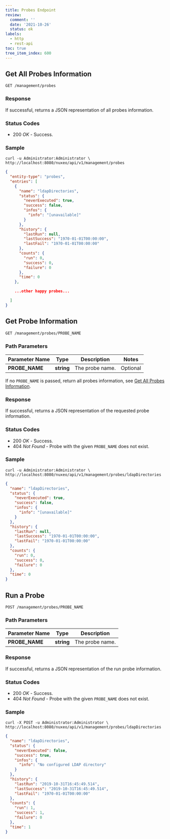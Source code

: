 ```yaml
---
title: Probes Endpoint
review:
  comment: ''
  date: '2021-10-26'
  status: ok
labels:
  - http
  - rest-api
toc: true
tree_item_index: 600
---
```


## Get All Probes Information

```
GET /management/probes
```

### Response

If successful, returns a JSON representation of all probes information.

### Status Codes

- 200 _OK_ - Success.

### Sample

```curl
curl -u Administrator:Administrator \
http://localhost:8080/nuxeo/api/v1/management/probes
```

```json
{
  "entity-type": "probes",
  "entries": [
    {
      "name": "ldapDirectories",
      "status": {
        "neverExecuted": true,
        "success": false,
        "infos": {
          "info": "[unavailable]"
        }
      },
      "history": {
        "lastRun": null,
        "lastSuccess": "1970-01-01T00:00:00",
        "lastFail": "1970-01-01T00:00:00"
      },
      "counts": {
        "run": 0,
        "success": 0,
        "failure": 0
      },
      "time": 0
    },

    ...other happy probes...

  ]
}
```

## Get Probe Information

```
GET /management/probes/PROBE_NAME
```

### Path Parameters

| Parameter Name | Type       | Description     | Notes    |
| -------------- | ---------- | --------------- | -------- |
| **PROBE_NAME** | **string** | The probe name. | Optional |

If no `PROBE_NAME` is passed, return all probes information, see [Get All Probes Information](#get-all-probes-information).

### Response

If successful, returns a JSON representation of the requested probe information.

### Status Codes

- 200 _OK_ - Success.
- 404 _Not Found_ - Probe with the given `PROBE_NAME` does not exist.

### Sample

```curl
curl -u Administrator:Administrator \
http://localhost:8080/nuxeo/api/v1/management/probes/ldapDirectories
```

```json
{
  "name": "ldapDirectories",
  "status": {
    "neverExecuted": true,
    "success": false,
    "infos": {
      "info": "[unavailable]"
    }
  },
  "history": {
    "lastRun": null,
    "lastSuccess": "1970-01-01T00:00:00",
    "lastFail": "1970-01-01T00:00:00"
  },
  "counts": {
    "run": 0,
    "success": 0,
    "failure": 0
  },
  "time": 0
}
```

## Run a Probe

```
POST /management/probes/PROBE_NAME
```

### Path Parameters

| Parameter Name | Type       | Description     |
| -------------- | ---------- | --------------- |
| **PROBE_NAME** | **string** | The probe name. |

### Response

If successful, returns a JSON representation of the run probe information.

### Status Codes

- 200 _OK_ - Success.
- 404 _Not Found_ - Probe with the given `PROBE_NAME` does not exist.

### Sample

```curl
curl -X POST -u Administrator:Administrator \
http://localhost:8080/nuxeo/api/v1/management/probes/ldapDirectories
```

```json
{
  "name": "ldapDirectories",
  "status": {
    "neverExecuted": false,
    "success": true,
    "infos": {
      "info": "No configured LDAP directory"
    }
  },
  "history": {
    "lastRun": "2019-10-31T16:45:49.514",
    "lastSuccess": "2019-10-31T16:45:49.514",
    "lastFail": "1970-01-01T00:00:00"
  },
  "counts": {
    "run": 1,
    "success": 1,
    "failure": 0
  },
  "time": 1
}
```
